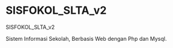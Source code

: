 # SISFOKOL_SLTA_v2
SISFOKOL_SLTA_v2





Sistem Informasi Sekolah, Berbasis Web dengan Php dan Mysql.
